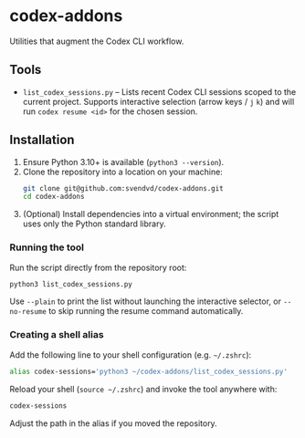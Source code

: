 # codex-addons

Utilities that augment the Codex CLI workflow.

## Tools

- `list_codex_sessions.py` – Lists recent Codex CLI sessions scoped to the current project. Supports interactive selection (arrow keys / `j` `k`) and will run `codex resume <id>` for the chosen session.

## Installation

1. Ensure Python 3.10+ is available (`python3 --version`).
2. Clone the repository into a location on your machine:
   ```bash
   git clone git@github.com:svendvd/codex-addons.git
   cd codex-addons
   ```
3. (Optional) Install dependencies into a virtual environment; the script uses only the Python standard library.

### Running the tool

Run the script directly from the repository root:
```bash
python3 list_codex_sessions.py
```

Use `--plain` to print the list without launching the interactive selector, or `--no-resume` to skip running the resume command automatically.

### Creating a shell alias

Add the following line to your shell configuration (e.g. `~/.zshrc`):
```bash
alias codex-sessions='python3 ~/codex-addons/list_codex_sessions.py'
```
Reload your shell (`source ~/.zshrc`) and invoke the tool anywhere with:
```bash
codex-sessions
```

Adjust the path in the alias if you moved the repository.
